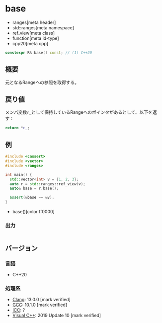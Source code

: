 # base
* ranges[meta header]
* std::ranges[meta namespace]
* ref_view[meta class]
* function[meta id-type]
* cpp20[meta cpp]

```cpp
constexpr R& base() const; // (1) C++20
```

## 概要
元となるRangeへの参照を取得する。


## 戻り値

メンバ変数`r_`として保持しているRangeへのポインタがあるとして、以下を返す：

```cpp
return *r_;
```


## 例
```cpp
#include <cassert>
#include <vector>
#include <ranges>

int main() {
  std::vector<int> v = {1, 2, 3};
  auto r = std::ranges::ref_view(v);
  auto& base = r.base();

  assert(&base == &v);
}
```
* base()[color ff0000]

### 出力
```
```


## バージョン
### 言語
- C++20

### 処理系
- [Clang](/implementation.md#clang): 13.0.0 [mark verified]
- [GCC](/implementation.md#gcc): 10.1.0 [mark verified]
- [ICC](/implementation.md#icc): ?
- [Visual C++](/implementation.md#visual_cpp): 2019 Update 10 [mark verified]
